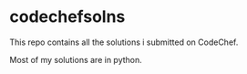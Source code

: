 codechefsolns
=============

This repo contains all the solutions i submitted on CodeChef.

Most of my solutions are in python. 
